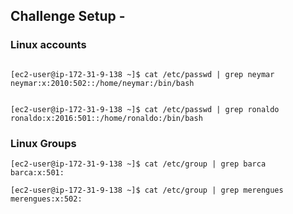 ## Challenge Setup - 


### Linux accounts
``` 
  
[ec2-user@ip-172-31-9-138 ~]$ cat /etc/passwd | grep neymar
neymar:x:2010:502::/home/neymar:/bin/bash
  
```
  

```
[ec2-user@ip-172-31-9-138 ~]$ cat /etc/passwd | grep ronaldo
ronaldo:x:2016:501::/home/ronaldo:/bin/bash

```

### Linux Groups

```
[ec2-user@ip-172-31-9-138 ~]$ cat /etc/group | grep barca
barca:x:501:

```


```
[ec2-user@ip-172-31-9-138 ~]$ cat /etc/group | grep merengues
merengues:x:502:
```
